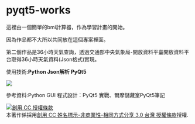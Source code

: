 # pyqt5-works
這裡由一個簡單的bmi計算器，作為學習計畫的開始。

因為作品都不大所以共同放在這個專案裡面。

第二個作品是36小時天氣查詢，透過交通部中央氣象局-開放資料平臺開放資料平台取得36小時天氣資料(Json格式)實現。

使用技術:<b>Python Json解析 PyQt5 </b>



<img src="https://scontent.ftpe7-2.fna.fbcdn.net/v/t1.0-9/76620526_833467753736142_1091725633752399872_o.jpg?_nc_cat=109&_nc_oc=AQm9_5Gkq6fGf8jAEZNXGYUyEL9hw5CC_aGUQBEnPN5WmezKJlARNVrwhJNW3vMvOCn91CQGPLLDHhRBY1DC-IyZ&_nc_ht=scontent.ftpe7-2.fna&oh=2e1a8f7e9a8b320443e04e1d61ef02c5&oe=5E1C4DB7"></img>


參考資料:Python GUI 程式設計：PyQt5 實戰、爾摩儲藏室PyQt5筆記


<a rel="license" href="http://creativecommons.org/licenses/by-nc-sa/3.0/tw/"><img alt="創用 CC 授權條款" style="border-width:0" src="https://i.creativecommons.org/l/by-nc-sa/3.0/tw/88x31.png" /></a><br />本著作係採用<a rel="license" href="http://creativecommons.org/licenses/by-nc-sa/3.0/tw/">創用 CC 姓名標示-非商業性-相同方式分享 3.0 台灣 授權條款</a>授權.

